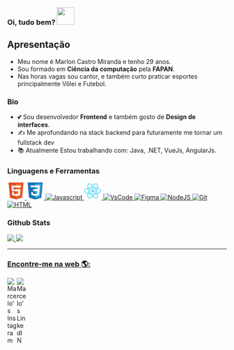 ### Oi, tudo bem? <img src="https://media.giphy.com/media/hvRJCLFzcasrR4ia7z/giphy.gif" width="40" height="40" />

## Apresentação
 - Meu nome é Marlon Castro Miranda e tenho 29 anos.
 - Sou formado em **Ciência da computação** pela **FAPAN**.
 - Nas horas vagas sou cantor, e também curto praticar esportes principalmente Vôlei e Futebol.   

### Bio
- 💕 Sou desenvolvedor **Frontend** e também gosto de **Design de interfaces**.
- ✍ Me aprofundando na stack backend para futuramente me tornar um fullstack dev
- 📚 Atualmente Estou trabalhando com: Java, .NET, VueJs, AngularJs.

### Linguagens e Ferramentas

<p align="left">
    <a
    href="https://developer.mozilla.org/pt-BR/docs/Web/HTML"
    target="_blank"
  >
    <img
      src="https://raw.githubusercontent.com/devicons/devicon/master/icons/html5/html5-original.svg"
      alt="HTML"
      width="40"
      height="40"
    />
  </a>
   <a
    href="https://developer.mozilla.org/pt-BR/docs/Web/HTML"
    target="_blank"
  >
  <a href="https://developer.mozilla.org/pt-BR/docs/Web/CSS" target="_blank">
    <img
      src="https://raw.githubusercontent.com/devicons/devicon/master/icons/css3/css3-original.svg"
      alt="CSS"
      width="40"
      height="40"
    />
  </a>
  <a href="https://www.javascript.com/" target="_blank">
    <img
      src="https://tadeuesteves.files.wordpress.com/2014/01/javascript-logo.png"
      alt="Javascript"
      width="40"
      height="40"
    />
  </a>
  <a href="https://pt-br.reactjs.org/" target="_blank">
    <img
      src="https://raw.githubusercontent.com/devicons/devicon/master/icons/react/react-original.svg"
      alt="React"
      width="40"
      height="40"
    />
  </a>
  <a href="https://code.visualstudio.com/" target="_blank">
    <img
      src="https://upload.wikimedia.org/wikipedia/commons/thumb/9/9a/Visual_Studio_Code_1.35_icon.svg/512px-Visual_Studio_Code_1.35_icon.svg.png"
      alt="VsCode"
      width="40"
      height="40"
    />
  </a>
  <a href="https://www.figma.com/" target="_blank">
    <img
      src="https://i.pinimg.com/originals/a5/58/b4/a558b426cb8973523f37bbed94cf0f09.png"
      alt="Figma"
      width="40"
      height="40"
    />
  </a>
    <a href="https://upload.wikimedia.org/wikipedia/commons/d/d9/Node.js_logo.svg" target="_blank">
    <img
      src="https://upload.wikimedia.org/wikipedia/commons/d/d9/Node.js_logo.svg"
      alt="NodeJS"
      width="40"
      height="40"
    />
  </a>
    </a>
    <a href="https://upload.wikimedia.org/wikipedia/commons/3/3f/Git_icon.svg">
    <img
      src="https://upload.wikimedia.org/wikipedia/commons/3/3f/Git_icon.svg"
      alt="Git"
      width="60"
      height="40"
    />
  </a>
  <a
    href="https://pt.wikipedia.org/wiki/MySQL"
    target="_blank"
  >
    <img 
     src="https://s2.glbimg.com/79pd1VgUsjdDVho5YURl1kEaT3Y=/0x0:300x155/984x0/smart/filters:strip_icc()/i.s3.glbimg.com/v1/AUTH_08fbf48bc0524877943fe86e43087e7a/internal_photos/bs/2021/y/M/W5GFw3Qh2YwD5XkhUM2Q/2012-04-17-mysql-logos.gif"
      alt="HTML"
      width="40"
      height="40"
    />
  </a>
</p>

### Github Stats
<div>
  <a href="https://github.com/onesyss">
  <img height="180em" src="https://github-readme-stats.vercel.app/api?username=onesyss&show_icons=true&theme=dracula&include_all_commits=true&count_private=true"/>
  <img height="180em" src="https://github-readme-stats.vercel.app/api/top-langs/?username=onesyss&layout=compact&langs_count=7&theme=dracula"/>
</div>

<hr/>

### Encontre-me na web 🌎:
 
<a href="https://www.instagram.com/o_marlonm/?hl=pt-br">
  <img align="left" alt="Marcelo's Instagram" width="22px" src="https://raw.githubusercontent.com/hussainweb/hussainweb/main/icons/instagram.png" />
</a>
<a href="https://www.linkedin.com/in/marlon-miranda-950828155/">
  <img align="left" alt="Marcelo's LinkedIN" width="22px" src="https://raw.githubusercontent.com/peterthehan/peterthehan/master/assets/linkedin.svg" />
</a>

